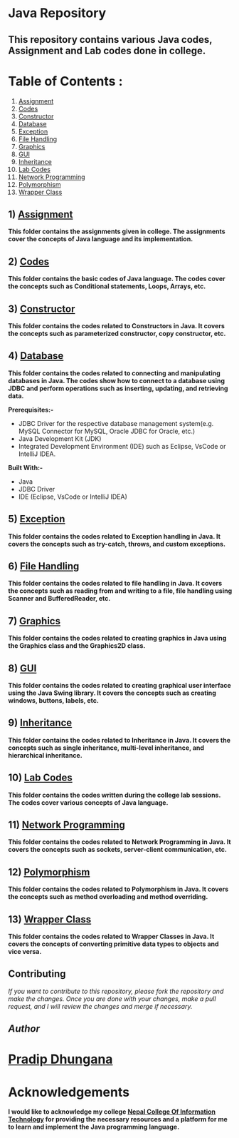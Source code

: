# Java Repository

## This repository contains various Java codes, Assignment and Lab codes done in college.

# Table of Contents :
1) [Assignment](#1-assignment)
2) [Codes](#2-codes)
3) [Constructor](#3constructor)
4) [Database](#4database)
5) [Exception](#5exception)
6) [File Handling](#6file-handling)
7) [Graphics](#7-graphics)
8) [GUI](#8-gui)
9) [Inheritance](#9-inheritance)
10) [Lab Codes](#10-lab-codes)
11) [Network Programming](#11-network-programming)
12) [Polymorphism](#12-polymorphism)
13) [Wrapper Class](#13-wrapper-class)

## 1) [Assignment](https://github.com/dhunganaPradeep/Java/tree/main/Assignments)

**This folder contains the assignments given in college. The assignments cover the concepts of Java language and its implementation.**

## 2) [Codes](https://github.com/dhunganaPradeep/Java/tree/main/Codes)
**This folder contains the basic codes of Java language. The codes cover the concepts such as Conditional statements, Loops, Arrays, etc.**

## 3) [Constructor](https://github.com/dhunganaPradeep/Java/tree/main/Constructor)
**This folder contains the codes related to Constructors in Java. It covers the concepts such as parameterized constructor, copy constructor, etc.**

## 4) [Database](https://github.com/dhunganaPradeep/Java/tree/main/Database)

**This folder contains the codes related to connecting and manipulating databases in Java. The codes show how to connect to a database using JDBC and perform operations such as inserting, updating, and retrieving data.**

**Prerequisites:-**
- JDBC Driver for the respective database management system(e.g. MySQL Connector for MySQL, Oracle JDBC for Oracle, etc.)
- Java Development Kit (JDK)
- Integrated Development Environment (IDE) such as Eclipse, VsCode or IntelliJ IDEA.

**Built With:-**
- Java
- JDBC Driver
- IDE (Eclipse, VsCode or IntelliJ IDEA)

## 5) [Exception](https://github.com/dhunganaPradeep/Java/tree/main/Exception%20Handling)
**This folder contains the codes related to Exception handling in Java. It covers the concepts such as try-catch, throws, and custom exceptions.**

## 6) [File Handling](https://github.com/dhunganaPradeep/Java/tree/main/File%20Handling)
**This folder contains the codes related to file handling in Java. It covers the concepts such as reading from and writing to a file, file handling using Scanner and BufferedReader, etc.**

## 7) [Graphics](https://github.com/dhunganaPradeep/Java/tree/main/Graphics)
**This folder contains the codes related to creating graphics in Java using the Graphics class and the Graphics2D class.**

## 8) [GUI](https://github.com/dhunganaPradeep/Java/tree/main/GUI)
**This folder contains the codes related to creating graphical user interface using the Java Swing library. It covers the concepts such as creating windows, buttons, labels, etc.**

## 9) [Inheritance](https://github.com/dhunganaPradeep/Java/tree/main/Inheritance)
**This folder contains the codes related to Inheritance in Java. It covers the concepts such as single inheritance, multi-level inheritance, and hierarchical inheritance.**

## 10) [Lab Codes](https://github.com/dhunganaPradeep/Java/tree/main/Lab)
**This folder contains the codes written during the college lab sessions. The codes cover various concepts of Java language.**

## 11) [Network Programming](https://github.com/dhunganaPradeep/Java/tree/main/Network%20Programming)
**This folder contains the codes related to Network Programming in Java. It covers the concepts such as sockets, server-client communication, etc.**

## 12) [Polymorphism](https://github.com/dhunganaPradeep/Java/tree/main/Polymorphism)
**This folder contains the codes related to Polymorphism in Java. It covers the concepts such as method overloading and method overriding.**

## 13) [Wrapper Class](https://github.com/dhunganaPradeep/Java/tree/main/Wrapper%20class)
**This folder contains the codes related to Wrapper Classes in Java. It covers the concepts of converting primitive data types to objects and vice versa.**

## Contributing
*If you want to contribute to this repository, please fork the repository and make the changes. Once you are done with your changes, make a pull request, and I will review the changes and merge if necessary.*

## *Author*
# [Pradip Dhungana](https://www.dhunganaPradip.com.np)

# Acknowledgements
**I would like to acknowledge my college [Nepal College Of Information Technology](https://ncit.edu.np/) for providing the necessary resources and a platform for me to learn and implement the Java programming language.**
